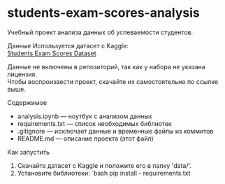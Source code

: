 # students-exam-scores-analysis
Учебный проект анализа данных об успеваемости студентов.

Данные
Используется датасет с Kaggle:  
[Students Exam Scores Dataset](https://www.kaggle.com/datasets/desalegngeb/students-exam-scores)  

Данные не включены в репозиторий, так как у набора не указана лицензия.  
Чтобы воспроизвести проект, скачайте их самостоятельно по ссылке выше.

Содержимое
- analysis.ipynb — ноутбук с анализом данных
- requirements.txt — список необходимых библиотек
- .gitignore — исключает данные и временные файлы из коммитов
- README.md — описание проекта (этот файл)

Как запустить
1. Скачайте датасет с Kaggle и положите его в папку 'data/'.
2. Установите библиотеки:
   `bash
   pip install - requirements.txt
